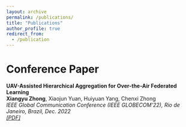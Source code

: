 ```yaml
---
layout: archive
permalink: /publications/
title: "Publications"
author_profile: true
redirect_from:
  - /publication
---
```


# Conference Paper
<b>UAV-Assisted Hierarchical Aggregation for Over-the-Air Federated Learning</b><br>
<b>Xiangyu Zhong</b>, Xiaojun Yuan, Huiyuan Yang, Chenxi Zhong  <br>
<i>IEEE Global Communication Conference (IEEE GLOBECOM’22), Rio de Janeiro, Brazil, Dec. 2022 </i> <br>
<i>[[PDF]](https://ieeexplore.ieee.org/abstract/document/10001689)</i><br>
<span style="color:red">  </span>   
<br clear="left"/>
